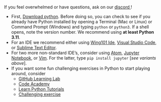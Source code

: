 If you feel overwhelmed or have questions, ask on our [discord ](https://discord.com/invite/KapmJxs)!

+ First, [Download python](https://www.python.org/downloads). Before doing so, you can check to see if you already have Python installed by opening a Terminal (Mac or Linux) or Command Prompt (Windows) and typing `python` or `python3`. If a shell opens, note the version number. We recommend using **at least Python 3.11**.
+ For an IDE we recommend either using [Wing101 Ide](https://wingware.com/downloads/wingide-101), [Visual Studio Code](https://code.visualstudio.com/), or [Sublime Text Editor](https://www.sublimetext.com/).
+ For two more non-standard IDE’s, consider using [Atom](https://atom.io/), [Jupyter Notebook](http://jupyter.org/), or [Vim](https://www.vim.org/). For the latter, type `pip install jupyter` [*see variants above*].
+ If you want some fun challenging exercises in Python to start playing around, consider
	+ [GitHub Learning Lab](https://lab.github.com/)
	+ [Code Academy](https://www.codecademy.com/learn/learn-python)
	+ [Learn Python Tutorials](https://www.learnpython.org/)
	+ [Challenging exercise](https://www.codewars.com/collections/basic-python)
